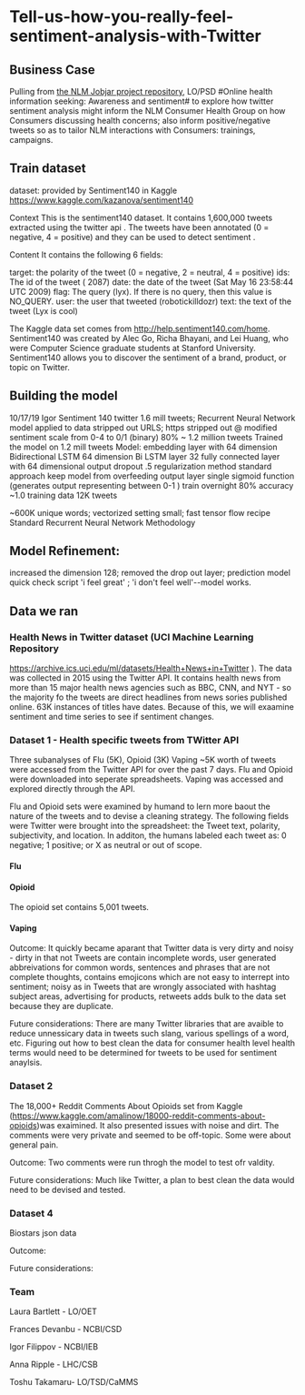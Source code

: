 # Tell-us-how-you-really-feel-sentiment-analysis-with-Twitter

## Business Case
Pulling from [the NLM Jobjar project repository](https://sharepoint.nlm.nih.gov/Projects/jobjar/Lists/Associate%20Project%20Proposals/Browse%20Projects.aspx), LO/PSD #Online health information seeking: Awareness and sentiment# to explore how  twitter sentiment analysis might inform the NLM Consumer Health Group on how Consumers discussing health concerns; also inform positive/negative tweets so as to tailor NLM interactions with Consumers: trainings, campaigns.

## Train dataset
dataset: provided by Sentiment140 in Kaggle
https://www.kaggle.com/kazanova/sentiment140

Context
This is the sentiment140 dataset. It contains 1,600,000 tweets extracted using the twitter api . The tweets have been annotated (0 = negative, 4 = positive) and they can be used to detect sentiment .

Content
It contains the following 6 fields:

target: the polarity of the tweet (0 = negative, 2 = neutral, 4 = positive)
ids: The id of the tweet ( 2087)
date: the date of the tweet (Sat May 16 23:58:44 UTC 2009)
flag: The query (lyx). If there is no query, then this value is NO_QUERY.
user: the user that tweeted (robotickilldozr)
text: the text of the tweet (Lyx is cool)

The Kaggle data set comes from http://help.sentiment140.com/home. Sentiment140 was created by Alec Go, Richa Bhayani, and Lei Huang, who were Computer Science graduate students at Stanford University. Sentiment140 allows you to discover the sentiment of a brand, product, or topic on Twitter.

## Building the model
10/17/19 Igor Sentiment 140 twitter 1.6 mill tweets; 
Recurrent Neural Network model applied to data
stripped out URLS; https
stripped out @
modified sentiment scale from 0-4 to 0/1 (binary)
80% ~ 1.2 million tweets 
Trained the model on 1.2 mill tweets
Model: embedding layer with 64 dimension
Bidirectional LSTM 64 dimension 
Bi LSTM layer 32
fully connected layer with 64 dimensional output
dropout .5 regularization method standard approach keep model from overfeeding
output layer single sigmoid function (generates output representing between 0-1 )
train overnight 80% accuracy ~1.0 training data 12K tweets

~600K unique words; vectorized setting small; fast tensor flow recipe 
Standard Recurrent Neural Network Methodology

## Model Refinement:

increased the dimension 128; removed the drop out layer; prediction model quick check script 'i feel great' ; 'i don't feel well'--model works.


## Data we ran

### Health News in Twitter dataset (UCI Machine Learning Repository
 https://archive.ics.uci.edu/ml/datasets/Health+News+in+Twitter ). The data was collected in 2015 using the Twitter API. It contains health news from more than 15 major health news agencies such as BBC, CNN, and NYT - so the majority fo the tweets are direct headlines from news sories published online. 63K instances of titles have dates. Because of this, we will exaamine sentiment  and time series to see if sentiment changes. 




### Dataset 1 - Health specific tweets from TWitter API
Three subanalyses of Flu (5K), Opioid (3K) Vaping ~5K worth of tweets were accessed from the Twitter API for over the past 7 days. Flu and Opioid were downloaded into seperate spreadsheets. Vaping was accessed and explored directly through the API. 

Flu and Opioid sets were examined by humand to lern more baout the nature of the tweets and to devise a cleaning strategy. The following fields were Twitter were brought into the spreadsheet: the Tweet text, polarity, subjectivity, and location. In additon, the humans labeled each tweet as: 0 negative; 1 positive; or X as neutral or out of scope.

#### Flu

#### Opioid
The opioid set contains 5,001 tweets. 

#### Vaping

Outcome: It quickly became aparant that Twitter data is very dirty and noisy - dirty in that not Tweets are contain incomplete words, user generated abbreivations for common words, sentences and phrases that are not complete thoughts, contains emojicons which are not easy to interrept into sentiment; noisy as in Tweets that are wrongly associated with hashtag subject areas, advertising for products, retweets adds bulk to the data set because they are duplicate. 

Future considerations: There are many Twitter libraries that are avaible to reduce unnessicary data in tweets such slang, various spellings of a word, etc. Figuring out how to best clean the data for consumer health level health terms would need to be determined for tweets to be used for sentiment anaylsis.

### Dataset 2
The 18,000+ Reddit Comments About Opioids set from Kaggle (https://www.kaggle.com/amalinow/18000-reddit-comments-about-opioids)was exaimined. It also presented issues with noise and dirt. The comments were very private and seemed to be off-topic. Some were about general pain.

Outcome: Two comments were run throgh the model to test ofr valdity. 

Future considerations: Much like Twitter, a plan to best clean the data would need to be devised and tested.

### Dataset 4
Biostars json data



Outcome:

Future considerations:




### Team
Laura Bartlett - LO/OET

Frances Devanbu - NCBI/CSD

Igor Filippov - NCBI/IEB

Anna Ripple - LHC/CSB

Toshu Takamaru- LO/TSD/CaMMS
